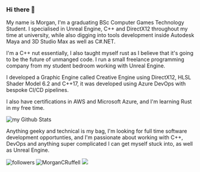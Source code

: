 ### Hi there 👋

My name is Morgan, I'm a graduating BSc Computer Games Technology Student. 
I specialised in Unreal Engine, C++ and DirectX12 throughout my time at university, while also digging into tools development inside Autodesk Maya and 3D Studio Max as well as C#.NET.

I'm a C++ nut essentially, I also taught myself rust as I believe that it's going to be the future of unmanged code. I run a small freelance programming company from my student bedroom working with Unreal Engine.

I developed a Graphic Engine called Creative Engine using DirectX12, HLSL Shader Model 6.2 and C++17, it was developed using Azure DevOps with bespoke CI/CD pipelines.

I also have certifications in AWS and Microsoft Azure, and I'm learning Rust in my free time.

<img align="center" src="https://github-readme-stats.vercel.app/api?username=MorganRuffell&include_all_commits=true&count_private=true&show_icons=true&line_height=20&title_color=2B5BBD&icon_color=1124BB&text_color=A1A1A1&bg_color=0,000000,130F40" alt="my Github Stats"/>


Anything geeky and technical is my bag, I'm looking for full time software development opportunties, and I'm passionate about working with C++, DevOps and anything super complicated I can get myself stuck into, as well as Unreal Engine.

<img alt="followers" title="Follow me on Github" src="https://img.shields.io/github/followers/MorganRuffell?color=236ad3&style=for-the-badge&logo=github&label=Follow"/>
<img src="https://img.shields.io/twitter/follow/MorganCRuffell?logo=twitter&style=for-the-badge" alt="MorganCRuffell" />
<img src="https://github-profile-trophy.vercel.app/?username=MorganRuffell&theme=juicyfresh&no-bg=true" />

